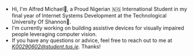 - Hi, I'm Alfred Michael🙂, a Proud Nigerian 🇳🇬 International Student in my final year of Internet Systems Development at the Technological University Of Shannon🏢.
- I'm currently working on building assistive devices for visually impaired people leveraging computer vision.
- If you have any questions or advice, feel free to reach out to me at *K00290602@student.tus.ie*. Thanks!

<!---
AlfredMichael/AlfredMichael is a ✨ special ✨ repository because its `README.md` (this file) appears on your GitHub profile.
You can click the Preview link to take a look at your changes.
--->
